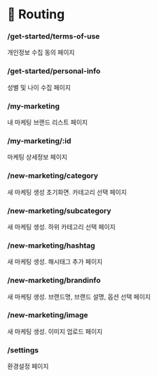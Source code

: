# 📌 Routing

### /get-started/terms-of-use
개인정보 수집 동의 페이지

### /get-started/personal-info
성별 및 나이 수집 페이지

### /my-marketing
내 마케팅 브랜드 리스트 페이지

### /my-marketing/:id
마케팅 상세정보 페이지

### /new-marketing/category
새 마케팅 생성 초기화면. 카테고리 선택 페이지

### /new-marketing/subcategory
새 마케팅 생성. 하위 카테고리 선택 페이지

### /new-marketing/hashtag
새 마케팅 생성. 해시태그 추가 페이지

### /new-marketing/brandinfo
새 마케팅 생성. 브랜드명, 브랜드 설명, 옵션 선택 페이지

### /new-marketing/image
새 마케팅 생성. 이미지 업로드 페이지

### /settings
환경설정 페이지
